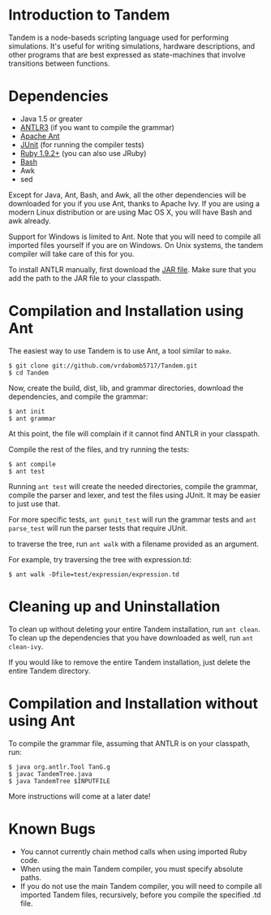 # Introduction to Tandem

Tandem is a node-baseds scripting language used for performing simulations. It's useful for writing simulations, hardware descriptions, and other programs that are best expressed as state-machines that involve transitions between functions.

# Dependencies

* Java 1.5 or greater
* [ANTLR3](http://www.antlr.org) (if you want to compile the grammar)
* [Apache Ant](http://ant.apache.org/)
* [JUnit](http://www.junit.org/) (for running the compiler tests)
* [Ruby 1.9.2+](http://www.ruby-lang.org/en/) (you can also use JRuby)
* [Bash](http://www.gnu.org/software/bash/)
* Awk
* sed

Except for Java, Ant, Bash, and Awk, all the other dependencies will be downloaded for you if you use Ant, thanks to Apache Ivy. If you are using a modern Linux distribution or are using Mac OS X, you will have Bash and awk already.

Support for Windows is limited to Ant. Note that you will need to compile all imported files yourself if you are on Windows. On Unix systems, the tandem compiler will take care of this for you.


To install ANTLR manually, first download the [JAR file](http://www.antlr.org/download.html). Make sure that you add the path to the JAR file to your classpath.

# Compilation and Installation using Ant

The easiest way to use Tandem is to use Ant, a tool similar to `make`.

	$ git clone git://github.com/vrdabomb5717/Tandem.git
	$ cd Tandem

Now, create the build, dist, lib, and grammar directories, download the dependencies, and compile the grammar:

	$ ant init
	$ ant grammar

At this point, the file will complain if it cannot find ANTLR in your classpath.

Compile the rest of the files, and try running the tests:

	$ ant compile
	$ ant test

Running `ant test` will create the needed directories, compile the grammar, compile the parser and lexer, and test the files using JUnit. It may be easier to just use that.

For more specific tests, `ant gunit_test` will run the grammar tests and `ant parse_test` will run the parser tests that require JUnit.

to traverse the tree, run `ant walk` with a filename provided as an argument.

For example, try traversing the tree with expression.td:

	$ ant walk -Dfile=test/expression/expression.td


# Cleaning up and Uninstallation

To clean up without deleting your entire Tandem installation, run `ant clean`. To clean up the dependencies that you have downloaded as well, run `ant clean-ivy`.

If you would like to remove the entire Tandem installation, just delete the entire Tandem directory.


# Compilation and Installation without using Ant

To compile the grammar file, assuming that ANTLR is on your classpath, run:

	$ java org.antlr.Tool TanG.g
	$ javac TandemTree.java
	$ java TandemTree $INPUTFILE

More instructions will come at a later date!

# Known Bugs

* You cannot currently chain method calls when using imported Ruby code.
* When using the main Tandem compiler, you must specify absolute paths.
* If you do not use the main Tandem compiler, you will need to compile all imported Tandem files, recursively, before you compile the specified .td file.
